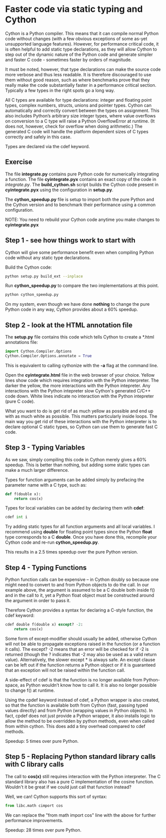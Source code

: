 # Faster code via static typing and Cython
Cython is a Python compiler. This means that it can compile normal Python code without changes (with a few 
obvious exceptions of some as-yet unsupported language features). However, for performance critical code, 
it is often helpful to add static type declarations, as they will allow Cython to step out of the dynamic 
nature of the Python code and generate simpler and faster C code - sometimes faster by orders of magnitude.

It must be noted, however, that type declarations can make the source code more verbose and thus less 
readable. It is therefore discouraged to use them without good reason, such as where benchmarks prove that 
they really make the code substantially faster in a performance critical section. Typically a few types in 
the right spots go a long way.

All C types are available for type declarations: integer and floating point types, complex numbers, structs, 
unions and pointer types. Cython can automatically and correctly convert between the types on assignment. 
This also includes Python’s arbitrary size integer types, where value overflows on conversion to a C type 
will raise a Python OverflowError at runtime. (It does not, however, check for overflow when doing 
arithmetic.) The generated C code will handle the platform dependent sizes of C types correctly and safely 
in this case.

Types are declared via the cdef keyword.

## Exercise

The file **integrate.py** contains pure Python code for numerically integrating a function.  The file 
**cyintegrate.pyx** contains an exact copy of the code in *integrate.py*.  The **build_cython.sh** script 
builds the Cython code present in **cyintegrate.pyx** using the configuration in **setup.py**.

The **cython_speedup.py** file is setup to import both the pure Python and the Cython version and to 
benchmark their performance using a common configuration.  

NOTE: You need to rebuild your Cython code anytime you make changes to **cyintegrate.pyx**


## Step 1 - see how things work to start with
Cython will give some performance benefit even when compiling Python code without any static type
declarations.

Build the Cython code:

```bash
python setup.py build_ext --inplace
```

Run **cython_speedup.py** to compare the two implementations at this point.

```bash
python cython_speedup.py
```

On my system, even though we have done **nothing** to change the pure Python code in any way, Cython
provides about a 60% speedup.


## Step 2 - look at the HTML annotation file
The **setup.py** file contains this code which tells Cython to create a *.html annotations file:

```python
import Cython.Compiler.Options
Cython.Compiler.Options.annotate = True
```

This is equivalent to calling cythonize with the **-a** flag at the command line.

Open the **cyintegrate.html** file in the web browser of your choice.  Yellow lines show code which requires 
integration with the Python interpreter.  The darker the yellow, the more interactions with the Python
intepreter.  Any interactions with the Python intepreter slow Cython's generated C/C++ code down.  White lines
indicate no interaction with the Python intepreter (pure C code).

What you want to do is get rid of as much yellow as possible and end up with as much white as possible.  This
matters particularly inside loops.  The main way you get rid of these interactions with the Python interpreter
is to declare optional C static types, so Cython can use them to generate fast C code.


## Step 3 - Typing Variables
As we saw, simply compiling this code in Cython merely gives a 60% speedup. This is better than nothing, 
but adding some static types can make a much larger difference.

Types for function arguments can be added simply by prefacing the parameter name with a C type, such as:

```python
def f(double x):
    return cos(x)
```

Types for local variables can be added by declaring them wtih **cdef**:
```python
cdef int i
```

Try adding static types for all function arguments and all local variables.  I recommend using **double** for
floating point types since the Python **float** type corresponds to a C **double**.  Once you have done
this, recompile your Cython code and re-run **cython_speedup.py**.

This results in a 2.5 times speedup over the pure Python version.


## Step 4 - Typing Functions
Python function calls can be expensive – in Cython doubly so because one might need to convert to and from 
Python objects to do the call. In our example above, the argument is assumed to be a C double both inside 
f() and in the call to it, yet a Python float object must be constructed around the argument in order to 
pass it.

Therefore Cython provides a syntax for declaring a C-style function, the cdef keyword:
```python
cdef double f(double x) except? -2:
    return cos(x)
```

Some form of except-modifier should usually be added, otherwise Cython will not be able to propagate 
exceptions raised in the function (or a function it calls). The except? -2 means that an error will be 
checked for if -2 is returned (though the ? indicates that -2 may also be used as a valid return value). 
Alternatively, the slower except * is always safe. An except clause can be left out if the function returns 
a Python object or if it is guaranteed that an exception will not be raised within the function call.

A side-effect of cdef is that the function is no longer available from Python-space, as Python wouldn’t 
know how to call it. It is also no longer possible to change f() at runtime.

Using the cpdef keyword instead of cdef, a Python wrapper is also created, so that the function is 
available both from Cython (fast, passing typed values directly) and from Python (wrapping values in Python 
objects). In fact, cpdef does not just provide a Python wrapper, it also installs logic to allow the 
method to be overridden by python methods, even when called from within cython. This does add a tiny 
overhead compared to cdef methods.

Speedup: 5 times over pure Python.


## Step 5 - Replacing Python standard library calls with C library calls
The call to **cos(x)** still requires interaction with the Python interpreter.  The C standard library
also has a pure C implementation of the cosine function.  Wouldn't it be great if we could just call that
function instead?

Well, we can!  Cython supports this sort of syntax:

```python
from libc.math cimport cos
```

We can replace the "from math import cos" line with the above for further performance improvements.

Speedup: 28 times over pure Python.
